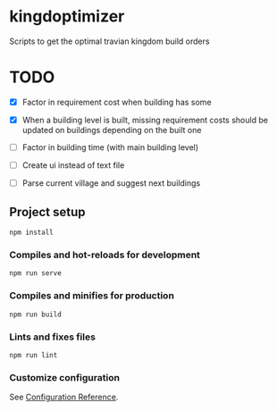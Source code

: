 # kingdoptimizer
Scripts to get the optimal travian kingdom build orders

# TODO
- [x] Factor in requirement cost when building has some
- [x] When a building level is built, missing requirement costs should be updated on buildings depending on the built one
- [ ] Factor in building time (with main building level)
- [ ] Create ui instead of text file
- [ ] Parse current village and suggest next buildings


## Project setup
```
npm install
```

### Compiles and hot-reloads for development
```
npm run serve
```

### Compiles and minifies for production
```
npm run build
```

### Lints and fixes files
```
npm run lint
```

### Customize configuration
See [Configuration Reference](https://cli.vuejs.org/config/).
